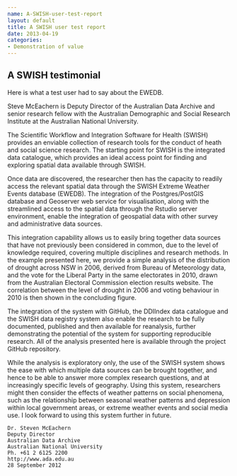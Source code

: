```yaml
---
name: A-SWISH-user-test-report
layout: default
title: A SWISH user test report
date: 2013-04-19
categories:
- Demonstration of value
---
```


## A SWISH testimonial
Here is what a test user had to say about the EWEDB.

Steve McEachern is Deputy Director of the Australian Data Archive and
senior research fellow with the Australian Demographic and Social
Research Institute at the Australian National University.

The Scientific Workflow and Integration Software for Health (SWISH)
provides an enviable collection of research tools for the conduct of
heath and social science research. The starting point for SWISH is the
integrated data catalogue, which provides an ideal access point for
finding and exploring spatial data available through SWISH.

Once data are discovered, the researcher then has the capacity to readily
access the relevant spatial data through the SWISH Extreme Weather
Events database (EWEDB). The integration of the Postgres/PostGIS
database and Geoserver web service for visualisation, along with the
streamlined access to the spatial data through the Rstudio server
environment, enable the integration of geospatial data with other survey
and administrative data sources.

This integration capability allows us to easily bring together data
sources that have not previously been considered in common, due to the
level of knowledge required, covering multiple disciplines and research
methods. In the example presented here, we provide a simple analysis of
the distribution of drought across NSW in 2006, derived from Bureau of
Meteorology data, and the vote for the Liberal Party in the same
electorates in 2010, drawn from the Australian Electoral Commission
election results website. The correlation between the level of drought
in 2006 and voting behaviour in 2010 is then shown in the concluding figure.

The integration of the system with GitHub, the DDIIndex data catalogue
and the SWISH data registry system also enable the research to be fully
documented, published and then available for reanalysis, further
demonstrating the potential of the system for supporting reproducible
research. All of the analysis presented here is available through the
project GitHub repository.

While the analysis is exploratory only, the use of the SWISH system
shows the ease with which multiple data sources can be brought together,
and hence to be able to answer more complex research questions, and at
increasingly specific levels of geography. Using this system,
researchers might then consider the effects of weather patterns on
social phenomena, such as the relationship between seasonal weather
patterns and depression within local government areas, or extreme
weather events and social media use.
I look forward to using this system further in future.

    Dr. Steven McEachern
    Deputy Director
    Australian Data Archive
    Australian National University
    Ph. +61 2 6125 2200
    http://www.ada.edu.au
    28 September 2012
